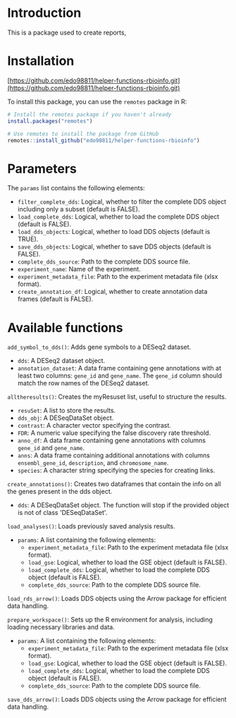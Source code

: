# Introduction

This is a package used to create reports, 

# Installation 

[https://github.com/edo98811/helper-functions-rbioinfo.git](https://github.com/edo98811/helper-functions-rbioinfo.git)

To install this package, you can use the `remotes` package in R:

```r
# Install the remotes package if you haven't already
install.packages("remotes")

# Use remotes to install the package from GitHub
remotes::install_github("edo98811/helper-functions-rbioinfo")
```

# Parameters

The `params` list contains the following elements:

* `filter_complete_dds`: Logical, whether to filter the complete DDS object including only a subset (default is FALSE).
* `load_complete_dds`: Logical, whether to load the complete DDS object (default is FALSE).
* `load_dds_objects`: Logical, whether to load DDS objects (default is TRUE).
* `save_dds_objects`: Logical, whether to save DDS objects (default is FALSE).
* `complete_dds_source`: Path to the complete DDS source file.
* `experiment_name`: Name of the experiment.
* `experiment_metadata_file`: Path to the experiment metadata file (xlsx format).
* `create_annotation_df`: Logical, whether to create annotation data frames (default is FALSE).
# Available functions 


`add_symbol_to_dds()`: Adds gene symbols to a DESeq2 dataset.

* `dds`: A DESeq2 dataset object.
* `annotation_dataset`: A data frame containing gene annotations with at least two columns: `gene_id` and `gene_name`. The `gene_id` column should match the row names of the DESeq2 dataset.

`alltheresults()`: Creates the myResuset list, useful to structure the results.

* `resuSet`: A list to store the results.
* `dds_obj`: A DESeqDataSet object.
* `contrast`: A character vector specifying the contrast.
* `FDR`: A numeric value specifying the false discovery rate threshold.
* `anno_df`: A data frame containing gene annotations with columns `gene_id` and `gene_name`.
* `anns`: A data frame containing additional annotations with columns `ensembl_gene_id`, `description`, and `chromosome_name`.
* `species`: A character string specifying the species for creating links.

`create_annotations()`: Creates two dataframes that contain the info on all the genes present in the dds object.

* `dds`: A DESeqDataSet object. The function will stop if the provided object is not of class 'DESeqDataSet'.

`load_analyses()`: Loads previously saved analysis results.

* `params`: A list containing the following elements:
    - `experiment_metadata_file`: Path to the experiment metadata file (xlsx format).
    - `load_gse`: Logical, whether to load the GSE object (default is FALSE).
    - `load_complete_dds`: Logical, whether to load the complete DDS object (default is FALSE).
    - `complete_dds_source`: Path to the complete DDS source file.

`load_rds_arrow()`: Loads DDS objects using the Arrow package for efficient data handling.

`prepare_workspace()`: Sets up the R environment for analysis, including loading necessary libraries and data.

* `params`: A list containing the following elements:
    - `experiment_metadata_file`: Path to the experiment metadata file (xlsx format).
    - `load_gse`: Logical, whether to load the GSE object (default is FALSE).
    - `load_complete_dds`: Logical, whether to load the complete DDS object (default is FALSE).
    - `complete_dds_source`: Path to the complete DDS source file.

`save_dds_arrow()`: Loads DDS objects using the Arrow package for efficient data handling.
